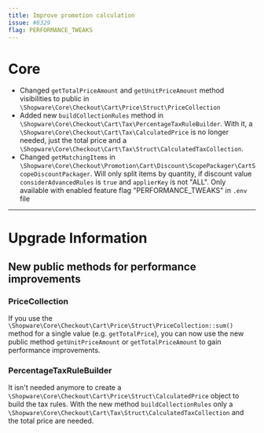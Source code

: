 ```yaml
---
title: Improve promotion calculation
issue: #8329
flag: PERFORMANCE_TWEAKS
---
```

# Core
* Changed `getTotalPriceAmount` and `getUnitPriceAmount` method visibilities to public in `\Shopware\Core\Checkout\Cart\Price\Struct\PriceCollection`
* Added new `buildCollectionRules` method in `\Shopware\Core\Checkout\Cart\Tax\PercentageTaxRuleBuilder`. With it, a `\Shopware\Core\Checkout\Cart\Tax\CalculatedPrice` is no longer needed, just the total price and a `\Shopware\Core\Checkout\Cart\Tax\Struct\CalculatedTaxCollection`.
* Changed `getMatchingItems` in `\Shopware\Core\Checkout\Promotion\Cart\Discount\ScopePackager\CartScopeDiscountPackager`. Will only split items by quantity, if discount value `considerAdvancedRules` is `true` and `applierKey` is not "ALL". Only available with enabled feature flag "PERFORMANCE_TWEAKS" in `.env` file 
___
# Upgrade Information
## New public methods for performance improvements
### PriceCollection
If you use the `\Shopware\Core\Checkout\Cart\Price\Struct\PriceCollection::sum()` method for a single value (e.g. `getTotalPrice`), you can now use the new public method `getUnitPriceAmount` or `getTotalPriceAmount` to gain performance improvements.
### PercentageTaxRuleBuilder
It isn't needed anymore to create a `\Shopware\Core\Checkout\Cart\Price\Struct\CalculatedPrice` object to build the tax rules. With the new method `buildCollectionRules` only a `\Shopware\Core\Checkout\Cart\Tax\Struct\CalculatedTaxCollection` and the total price are needed.
